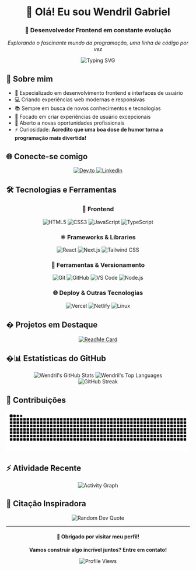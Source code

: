 <div align="center">
  <h1>👋 Olá! Eu sou Wendril Gabriel</h1>
  <h3>🎨 Desenvolvedor Frontend em constante evolução</h3>
  
  <p>
    <em>Explorando o fascinante mundo da programação, uma linha de código por vez</em>
  </p>
  
  <img src="https://readme-typing-svg.herokuapp.com?font=Fira+Code&pause=1000&color=F7F7F7&center=true&vCenter=true&width=435&lines=Desenvolvedor+Frontend;Criando+interfaces+incríveis;Apaixonado+por+tecnologia;Sempre+aprendendo+algo+novo" alt="Typing SVG" />
</div>

## 🔭 Sobre mim

- 🎨 Especializado em desenvolvimento frontend e interfaces de usuário
- 💻 Criando experiências web modernas e responsivas
- 📚 Sempre em busca de novos conhecimentos e tecnologias
- 🎯 Focado em criar experiências de usuário excepcionais
- 🚀 Aberto a novas oportunidades profissionais
- ⚡ Curiosidade: **Acredito que uma boa dose de humor torna a programação mais divertida!**

## 🌐 Conecte-se comigo

<p align="center">
  <a href="https://dev.to/wendrilxx" target="_blank">
    <img src="https://img.shields.io/badge/Dev.to-0A0A0A?style=for-the-badge&logo=devdotto&logoColor=white" alt="Dev.to"/>
  </a>
  <a href="https://www.linkedin.com/in/wendril-gabriel-medeiros-holanda-829775180/" target="_blank">
    <img src="https://img.shields.io/badge/LinkedIn-0077B5?style=for-the-badge&logo=linkedin&logoColor=white" alt="LinkedIn"/>
  </a>
</p>

## 🛠️ Tecnologias e Ferramentas

<div align="center">

### 🎨 Frontend
<p>
  <img src="https://img.shields.io/badge/HTML5-E34F26?style=for-the-badge&logo=html5&logoColor=white" alt="HTML5"/>
  <img src="https://img.shields.io/badge/CSS3-1572B6?style=for-the-badge&logo=css3&logoColor=white" alt="CSS3"/>
  <img src="https://img.shields.io/badge/JavaScript-323330?style=for-the-badge&logo=javascript&logoColor=F7DF1E" alt="JavaScript"/>
  <img src="https://img.shields.io/badge/TypeScript-007ACC?style=for-the-badge&logo=typescript&logoColor=white" alt="TypeScript"/>
</p>

### ⚛️ Frameworks & Libraries
<p>
  <img src="https://img.shields.io/badge/React-20232A?style=for-the-badge&logo=react&logoColor=61DAFB" alt="React"/>
  <img src="https://img.shields.io/badge/Next.js-000000?style=for-the-badge&logo=nextdotjs&logoColor=white" alt="Next.js"/>
  <img src="https://img.shields.io/badge/Tailwind_CSS-38B2AC?style=for-the-badge&logo=tailwind-css&logoColor=white" alt="Tailwind CSS"/>
</p>

### 🔧 Ferramentas & Versionamento
<p>
  <img src="https://img.shields.io/badge/Git-F05032?style=for-the-badge&logo=git&logoColor=white" alt="Git"/>
  <img src="https://img.shields.io/badge/GitHub-181717?style=for-the-badge&logo=github&logoColor=white" alt="GitHub"/>
  <img src="https://img.shields.io/badge/VS_Code-007ACC?style=for-the-badge&logo=visual-studio-code&logoColor=white" alt="VS Code"/>
  <img src="https://img.shields.io/badge/Node.js-43853D?style=for-the-badge&logo=node.js&logoColor=white" alt="Node.js"/>
</p>

### 🌐 Deploy & Outras Tecnologias
<p>
  <img src="https://img.shields.io/badge/Vercel-000000?style=for-the-badge&logo=vercel&logoColor=white" alt="Vercel"/>
  <img src="https://img.shields.io/badge/Netlify-00C7B7?style=for-the-badge&logo=netlify&logoColor=white" alt="Netlify"/>
  <img src="https://img.shields.io/badge/Linux-FCC624?style=for-the-badge&logo=linux&logoColor=black" alt="Linux"/>
</p>

</div>

## � Projetos em Destaque

<div align="center">
  
[![ReadMe Card](https://github-readme-stats.vercel.app/api/pin/?username=wendrilxx&repo=wendrilxx&theme=dracula&hide_border=true)](https://github.com/wendrilxx/wendrilxx)

</div>

## �📊 Estatísticas do GitHub

<div align="center">
  <picture>
    <source media="(max-width: 768px)" srcset="https://github-readme-stats.vercel.app/api?username=wendrilxx&show_icons=true&theme=dracula&include_all_commits=true&count_private=true&hide_border=true">
    <img height="180em" src="https://github-readme-stats.vercel.app/api?username=wendrilxx&show_icons=true&theme=dracula&include_all_commits=true&count_private=true&hide_border=true" alt="Wendril's GitHub Stats"/>
  </picture>
  
  <picture>
    <source media="(max-width: 768px)" srcset="https://github-readme-stats.vercel.app/api/top-langs/?username=wendrilxx&layout=compact&langs_count=8&theme=dracula&hide_border=true">
    <img height="180em" src="https://github-readme-stats.vercel.app/api/top-langs/?username=wendrilxx&layout=compact&langs_count=8&theme=dracula&hide_border=true" alt="Wendril's Top Languages"/>
  </picture>
</div>

<div align="center">
  <img src="https://github-readme-streak-stats.herokuapp.com/?user=wendrilxx&theme=dracula&hide_border=true" alt="GitHub Streak"/>
</div>

## 🐍 Contribuições

<div align="center">
  <picture>
    <source media="(prefers-color-scheme: dark)" srcset="https://raw.githubusercontent.com/wendrilxx/wendrilxx/output/github-contribution-grid-snake-dark.svg">
    <source media="(prefers-color-scheme: light)" srcset="https://raw.githubusercontent.com/wendrilxx/wendrilxx/output/github-contribution-grid-snake.svg">
    <img alt="GitHub contribution grid snake animation" src="https://raw.githubusercontent.com/wendrilxx/wendrilxx/output/github-contribution-grid-snake.svg">
  </picture>
</div>

## ⚡ Atividade Recente

<div align="center">
  <img src="https://github-readme-activity-graph.vercel.app/graph?username=wendrilxx&theme=dracula&hide_border=true&bg_color=0d1117" alt="Activity Graph"/>
</div>

## 💭 Citação Inspiradora

<div align="center">
  <img src="https://quotes-github-readme.vercel.app/api?type=horizontal&theme=dracula" alt="Random Dev Quote"/>
</div>

---

<div align="center">
  <h4>💖 Obrigado por visitar meu perfil!</h4>
  <p>
    <strong>Vamos construir algo incrível juntos? Entre em contato!</strong>
  </p>
  
  ![Profile Views](https://komarev.com/ghpvc/?username=wendrilxx&color=blueviolet&style=flat-square&label=Visualizações+do+Perfil)
  
</div>
